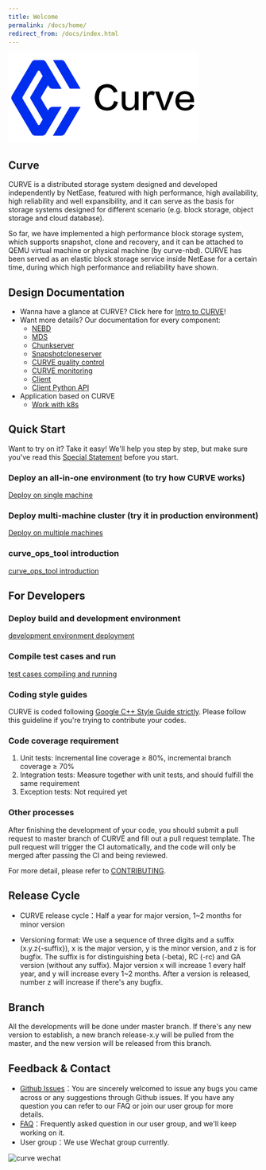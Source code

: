 ```yaml
---
title: Welcome
permalink: /docs/home/
redirect_from: /docs/index.html
---
```


![curve logo](https://github.com/cw123/cw123.github.io/blob/master/assets/img/curve-logo1.png)

## Curve
CURVE is a distributed storage system designed and developed independently by NetEase, featured with high performance, high availability, high reliability and well expansibility, and it can serve as the basis for storage systems designed for different scenario (e.g. block storage, object storage and cloud database).

So far, we have implemented a high performance block storage system, which supports snapshot, clone and recovery, and it can be attached to QEMU virtual machine or physical machine (by curve-nbd). CURVE has been served as an elastic block storage service inside NetEase for a certain time, during which high performance and reliability have shown.

## Design Documentation

- Wanna have a glance at CURVE? Click here for [Intro to CURVE](https://www.opencurve.io/)!
- Want more details? Our documentation for every component:
  - [NEBD](https://github.com/opencurve/curve/blob/master/docs/en/nebd_en.md)
  - [MDS](https://github.com/opencurve/curve/blob/master/docs/en/mds_en.md)
  - [Chunkserver](https://github.com/opencurve/curve/blob/master/docs/en/chunkserver_design_en.md)
  - [Snapshotcloneserver](https://github.com/opencurve/curve/blob/master/docs/en/snapshotcloneserver_en.md)
  - [CURVE quality control](https://github.com/opencurve/curve/blob/master/docs/en/quality_en.md)
  - [CURVE monitoring](https://github.com/opencurve/curve/blob/master/docs/en/monitor_en.md)
  - [Client](https://github.com/opencurve/curve/blob/master/docs/en/client_en.md)
  - [Client Python API](https://github.com/opencurve/curve/blob/master/docs/en/curve-client-python-api_en.md)
- Application based on CURVE
  - [Work with k8s](https://github.com/opencurve/curve/blob/master/docs/en/k8s_csi_interface_en.md)

## Quick Start

Want to try on it? Take it easy! We'll help you step by step, but make sure you've read this [Special Statement](https://github.com/opencurve/curve/blob/master/docs/en/deploy_en.md#special-statement) before you start.

### Deploy an all-in-one environment (to try how CURVE works)

[Deploy on single machine](https://github.com/opencurve/curve/blob/master/docs/en/deploy_en.md#deploy-on-single-machine)

### Deploy multi-machine cluster (try it in production environment)

[Deploy on multiple machines](https://github.com/opencurve/curve/blob/master/docs/en/deploy_en.md#deploy-on-multiple-machines)

### curve_ops_tool introduction

[curve_ops_tool introduction](https://github.com/opencurve/curve/blob/master/docs/en/curve_ops_tool_en.md)

## For Developers

### Deploy build and development environment

[development environment deployment](https://github.com/opencurve/curve/blob/master/docs/en/build_and_run_en.md)

### Compile test cases and run
[test cases compiling and running](https://github.com/opencurve/curve/blob/master/docs/en/build_and_run_en.md#test-case-compilation-and-execution)

### Coding style guides
CURVE is coded following [Google C++ Style Guide strictly](https://google.github.io/styleguide/cppguide.html). Please follow this guideline if you're trying to contribute your codes.

### Code coverage requirement
1. Unit tests: Incremental line coverage ≥ 80%, incremental branch coverage ≥ 70%
2. Integration tests: Measure together with unit tests, and should fulfill the same requirement
3. Exception tests: Not required yet

### Other processes

After finishing the development of your code, you should submit a pull request to master branch of CURVE and fill out a pull request template. The pull request will trigger the CI automatically, and the code will only be merged after passing the CI and being reviewed.

For more detail, please refer to [CONTRIBUTING](https://github.com/opencurve/curve/blob/master/CONTRIBUTING.md).

## Release Cycle
- CURVE release cycle：Half a year for major version, 1~2 months for minor version

- Versioning format: We use a sequence of three digits and a suffix (x.y.z{-suffix}), x is the major version, y is the minor version, and z is for bugfix. The suffix is for distinguishing beta (-beta), RC (-rc) and GA version (without any suffix). Major version x will increase 1 every half year, and y will increase every 1~2 months. After a version is released, number z will increase if there's any bugfix.

## Branch

All the developments will be done under master branch. If there's any new version to establish, a new branch release-x.y will be pulled from the master, and the new version will be released from this branch.

## Feedback & Contact

- [Github Issues](https://github.com/openCURVE/CURVE/issues)：You are sincerely welcomed to issue any bugs you came across or any suggestions through Github issues. If you have any question you can refer to our FAQ or join our user group for more details.
- [FAQ](https://github.com/openCURVE/CURVE/wiki/CURVE-FAQ)：Frequently asked question in our user group, and we'll keep working on it.
- User group：We use Wechat group currently.

![curve wechat](https://github.com/cw123/cw123.github.io/blob/master/asserts/img/curve-wechat.jpeg)